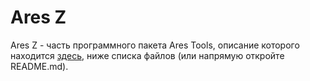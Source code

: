 # Ares Z
Ares Z - часть программного пакета Ares Tools, описание которого находится <a href="https://github.com/Etyuhibosecyu/AresTools">здесь</a>, ниже списка файлов (или напрямую откройте README.md).
